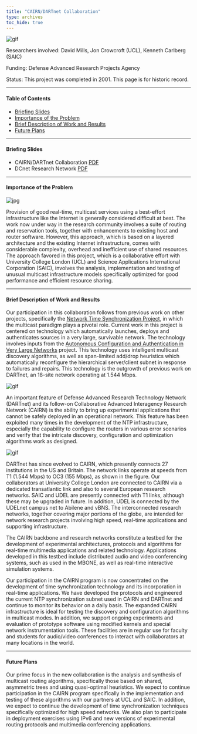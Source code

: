 ```yaml
---
title: "CAIRN/DARTnet Collaboration"
type: archives
toc_hide: true
---
```


![gif](/archives/pic/pogo6.gif)

Researchers involved: David Mills, Jon Crowcroft (UCL), Kenneth Carlberg (SAIC)

Funding: Defense Advanced Research Projects Agency

Status: This project was completed in 2001. This page is for historic record.

* * *

#### Table of Contents

*  [Briefing Slides](/reflib/dartnet/#briefing-slides)
*  [Importance of the Problem](/reflib/dartnet/#importance-of-the-problem)
*  [Brief Description of Work and Results](/reflib/dartnet/#brief-description-of-work-and-results)
*  [Future Plans](/reflib/dartnet/#future-plans)

* * *

#### Briefing Slides

* CAIRN/DARTnet Collaboration [PDF](/reflib/brief/dartnet/dartnet.pdf)
* DCnet Research Network [PDF](/reflib/brief/dcnet/dcnet.pdf)

* * *

#### Importance of the Problem

![jpg](/archives/pic/cairn_marquee.jpg)

Provision of good real-time, multicast services using a best-effort infrastructure like the Internet is generally considered difficult at best. The work now under way in the research community involves a suite of routing and reservation tools, together with enhancements to existing host and router software. However, this approach, which is based on a layered architecture and the existing Internet infrastructure, comes with considerable complexity, overhead and inefficient use of shared resources. The approach favored in this project, which is a collaborative effort with University College London (UCL) and Science Applications International Corporation (SAIC), involves the analysis, implementation and testing of unusual multicast infrastructure models specifically optimized for good performance and efficient resource sharing.

* * *

#### Brief Description of Work and Results

Our participation in this collaboration follows from previous work on other projects, specifically the [Network Time Synchronization Project](/reflib/ntp), in which the multicast paradigm plays a pivotal role. Current work in this project is centered on technology which automatically launches, deploys and authenticates sources in a very large, survivable network. The technology involves inputs from the [Autonomous Configuration and Authentication in Very Large Networks](/reflib/autonet) project. This technology uses intelligent multicast discovery algorithms, as well as span-limited add/drop heuristics which automatically reconfigure the hierarchical server/client subnet in response to failures and repairs. This technology is the outgrowth of previous work on DARTnet, an 18-site network operating at 1.544 Mbps.

![gif](/archives/pic/dartnet.gif)

An important feature of Defense Advanced Research Technology Network (DARTnet) and its follow-on Collaborative Advanced Interagency Research Network (CAIRN) is the ability to bring up experimental applications that cannot be safely deployed in an operational network. This feature has been exploited many times in the development of the NTP infrastructure, especially the capability to configure the routers in various error scenarios and verify that the intricate discovery, configuration and optimization algorithms work as designed.

![gif](/archives/pic/cairn.gif)

DARTnet has since evolved to CAIRN, which presently connects 27 institutions in the US and Britain. The network links operate at speeds from T1 (1.544 Mbps) to OC3 (155 Mbps), as shown in the figure. Our collaborators at University College London are connected to CAIRN via a dedicated transatlantic link and also to several European research networks. SAIC and UDEL are presently connected with T1 links, although these may be upgraded in future. In addition, UDEL is connected by the UDELnet campus net to Abilene and vBNS. The interconnected research networks, together covering major portions of the globe, are intended for network research projects involving high speed, real-time applications and supporting infrastructure.

The CAIRN backbone and research networks constitute a testbed for the development of experimental architectures, protocols and algorithms for real-time multimedia applications and related technology. Applications developed in this testbed include distributed audio and video conferencing systems, such as used in the MBONE, as well as real-time interactive simulation systems.

Our participation in the CAIRN program is now concentrated on the development of time synchronization technology and its incorporation in real-time applications. We have developed the protocols and engineered the current NTP synchronization subnet used in CAIRN and DARTnet and continue to monitor its behavior on a daily basis. The expanded CAIRN infrastructure is ideal for testing the discovery and configuration algorithms in multicast modes. In addition, we support ongoing experiments and evaluation of prototype software using modified kernels and special network instrumentation tools. These facilities are in regular use for faculty and students for audio/video conferences to interact with collaborators at many locations in the world.

* * *

#### Future Plans

Our prime focus in the new collaboration is the analysis and synthesis of multicast routing algorithms, specifically those based on shared, asymmetric trees and using quasi-optimal heuristics. We expect to continue participation in the CAIRN program specifically in the implementation and testing of these algorithms with our partners at UCL and SAIC. In addition, we expect to continue the development of time synchronization techniques specifically optimized for high speed networks. We also plan to participate in deployment exercises using IPv6 and new versions of experimental routing protocols and multimedia conferencing applications.